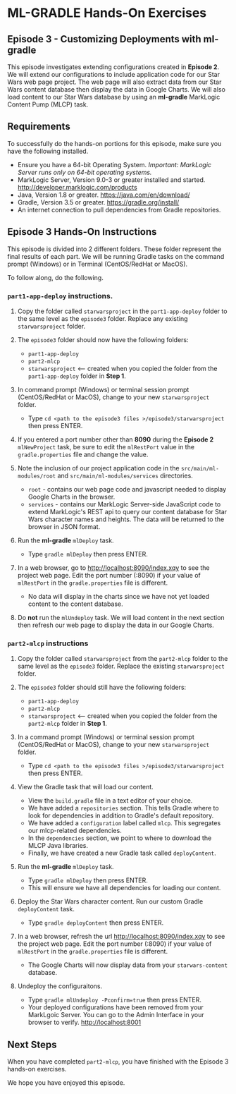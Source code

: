 # ML-GRADLE Hands-On Exercises 
## Episode 3 - Customizing Deployments with ml-gradle

This episode investigates extending configurations created in **Episode 2**. We will extend our configurations to include application code for our Star Wars web page project. The web page will also extract data from our Star Wars content database then display the data in Google Charts. We will also load content to our Star Wars database by using an **ml-gradle** MarkLogic Content Pump (MLCP) task.

## Requirements

To successfully do the hands-on portions for this episode, make sure you have the following installed.

* Ensure you have a 64-bit Operating System. *Important: MarkLogic Server runs only on 64-bit operating systems.*
* MarkLogic Server, Version 9.0-3 or greater installed and started. <http://developer.marklogic.com/products>
* Java, Version 1.8 or greater. <https://java.com/en/download/>
* Gradle, Version 3.5 or greater. <https://gradle.org/install/>
* An internet connection to pull dependencies from Gradle repositories.

## Episode 3 Hands-On Instructions

This episode is divided into 2 different folders. These folder represent the final results of each part. We will be running Gradle tasks on the command prompt (Windows) or in Terminal (CentOS/RedHat or MacOS).

To follow along, do the following.

### `part1-app-deploy` instructions.  

1. Copy the folder called `starwarsproject` in the `part1-app-deploy` folder to the same level as the `episode3` folder. Replace any existing `starwarsproject` folder.  

2. The `episode3` folder should now have the following folders:  
	* `part1-app-deploy`
	* `part2-mlcp`
	* `starwarsproject` <-- created when you copied the folder from the `part1-app-deploy` folder in **Step 1**.	
3. In command prompt (Windows) or terminal session prompt (CentOS/RedHat or MacOS), change to your new `starwarsproject` folder.
	* Type `cd <path to the episode3 files >/episode3/starwarsproject` then press ENTER.

4. If you entered a port number other than **8090** during the **Episode 2** `mlNewProject` task, be sure to edit the `mlRestPort` value in the `gradle.properties` file and change the value.

5. Note the inclusion of our project application code in the `src/main/ml-modules/root` and `src/main/ml-modules/services` directories.
	* `root` - contains our web page code and javascript needed to display Google Charts in the browser.
	* `services` - contains our MarkLogic Server-side JavaScript code to extend MarkLogic's REST api to query our content database for Star Wars character names and heights. The data will be returned to the browser in JSON format.

5. Run the **ml-gradle** `mlDeploy` task.
	* Type `gradle mlDeploy` then press ENTER.

6. In a web browser, go to <http://localhost:8090/index.xqy> to see the project web page. Edit the port number (:8090) if your value of `mlRestPort` in the `gradle.properties` file is different.
	* No data will display in the charts since we have not yet loaded content to the content database.

7. Do **not** run the `mlUndeploy` task. We will load content in the next section then refresh our web page to display the data in our Google Charts. 

### `part2-mlcp` instructions

1. Copy the folder called `starwarsproject` from the `part2-mlcp` folder to the same level as the `episode3` folder. Replace the existing `starwarsproject` folder.

2. The `episode3` folder should still have the following folders:  
	* `part1-app-deploy`
	* `part2-mlcp`
	* `starwarsproject` <-- created when you copied the folder from the `part2-mlcp` folder in **Step 1**.	

3. In a command prompt (Windows) or terminal session prompt (CentOS/RedHat or MacOS), change to your new `starwarsproject` folder.
	* Type `cd <path to the episode3 files >/episode3/starwarsproject` then press ENTER.

4. View the Gradle task that will load our content.
	* View the `build.gradle` file in a text editor of your choice.
	* We have added a `repositories` section. This tells Gradle where to look for dependencies in addition to Gradle's default repository.
	* We have added a `configuration` label called `mlcp`. This segregates our mlcp-related dependencies.
	* In the `dependencies` section, we point to where to download the MLCP Java libraries.
	* Finally, we have created a new Gradle task called `deployContent`.

5. Run the **ml-gradle** `mlDeploy` task.
	* Type `gradle mlDeploy` then press ENTER.
	* This will ensure we have all dependencies for loading our content.

6. Deploy the Star Wars character content. Run our custom Gradle  `deployContent` task.
	* Type `gradle deployContent` then press ENTER.

7. In a web browser, refresh the url <http://localhost:8090/index.xqy> to see the project web page. Edit the port number (:8090) if your value of `mlRestPort` in the `gradle.properties` file is different.
	* The Google Charts will now display data from your `starwars-content` database.

8. Undeploy the configuraitons.  
	* Type `gradle mlUndeploy -Pconfirm=true` then press ENTER.
	* Your deployed configurations have been removed from your MarkLgoic Server. You can go to the Admin Interface in your browser to verify. <http://localhost:8001>

## Next Steps
When you have completed `part2-mlcp`, you have finished with the Episode 3 hands-on exercises.

We hope you have enjoyed this episode.